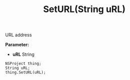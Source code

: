 ﻿---
uid: crmscript_ref_NSProject_SetURL
title: SetURL(String uRL)
intellisense: NSProject.SetURL
keywords: NSProject, GetURL
so.topic: reference
---

URL address

**Parameter:** 
 - **uRL** String

```crmscript
NSProject thing;
String uRL;
thing.SetURL(uRL);
```

